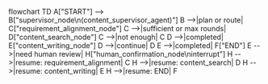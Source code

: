 flowchart TD
  A["START"] --> B["supervisor_node\n(content_supervisor_agent)"]
  B -->|plan or route| C["requirement_alignment_node"]
  C -->|sufficient or max rounds| D["content_search_node"]
  C -->|not enough| C
  D -->|completed| E["content_writing_node"]
  D -->|continue| D
  E -->|completed| F["END"]
  E -->|need human review| H["human_confirmation_node\ninterrupt"]
  H -->|resume: requirement_alignment| C
  H -->|resume: content_search| D
  H -->|resume: content_writing| E
  H -->|resume: END| F
